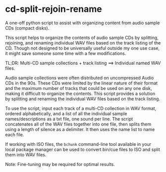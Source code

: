 # cd-split-rejoin-rename

A one-off python script to assist with organizing content from audio sample CDs (compact disks).

This script helps to organize the contents of audio sample CDs by splitting, rejoining, and renaming individual WAV files based on the track listing of the CD. Though not designed to be universally useful outside my one use case, it might save someone some time with a few modifications.

TL;DR: Multi-CD sample collections + track listing ==> Individual named WAV files.

Audio sample collections were often distributed on uncompressed Audio CDs in the 90s. These CDs were limited by the linear nature of their format and the maximum number of tracks that could be used on any one disk, making it difficult to organize the contents. This script provides a solution by splitting and renaming the individual WAV files based on the track listing.

To use the script, input each track of a multi-CD collection in WAV format, ordered alphabetically, and a list of all the individual sample names/descriptions as a txt file, one sound per line. The script concatenates all of the WAV files together into one file, then splits them using a length of silence as a delimiter. It then uses the name list to name each file.

If working with ISO files, the `bchunk` command-line tool available in your local package manager can be used to convert bin/cue files to ISO and split them into WAV files.

Note: Fine-tuning may be required for optimal results.
